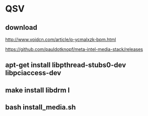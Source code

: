 # QSV

## download
http://www.voidcn.com/article/p-ycmalxzk-bpm.html

https://github.com/pauldotknopf/meta-intel-media-stack/releases

## apt-get install libpthread-stubs0-dev libpciaccess-dev
## make install libdrm l

## bash install_media.sh
